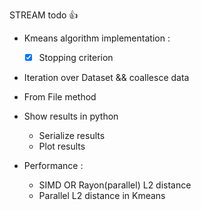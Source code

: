 STREAM todo 👍

- Kmeans algorithm implementation :

  - [x] Stopping criterion

- Iteration over Dataset && coallesce data
- From File method

- Show results in python

  - Serialize results
  - Plot results

- Performance :
  - SIMD OR Rayon(parallel) L2 distance
  - Parallel L2 distance in Kmeans
